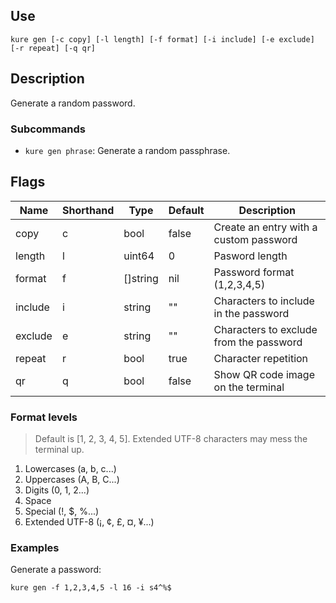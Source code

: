## Use

`kure gen [-c copy] [-l length] [-f format] [-i include] [-e exclude] [-r repeat] [-q qr]`

## Description

Generate a random password.

### Subcommands

- `kure gen phrase`: Generate a random passphrase.

## Flags

|  Name     | Shorthand |     Type      |    Default    |                Description                   |
|-----------|-----------|---------------|---------------|----------------------------------------------|
| copy      | c         | bool          | false         | Create an entry with a custom password       |
| length    | l         | uint64        | 0             | Pasword length                               |
| format    | f         | []string      | nil           | Password format (1,2,3,4,5)                  |
| include   | i         | string        | ""            | Characters to include in the password        |
| exclude   | e         | string        | ""            | Characters to exclude from the password      |
| repeat    | r         | bool          | true          | Character repetition                         |
| qr        | q         | bool          | false         | Show QR code image on the terminal           |

### Format levels

> Default is [1, 2, 3, 4, 5]. Extended UTF-8 characters may mess the terminal up.

1. Lowercases (a, b, c...)
2. Uppercases (A, B, C...)
3. Digits (0, 1, 2...)
4. Space
5. Special (!, $, %...)
6. Extended UTF-8 (¡, ¢, £, ¤, ¥...)

### Examples

Generate a password:
```
kure gen -f 1,2,3,4,5 -l 16 -i s4^%$
```